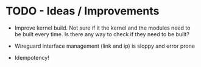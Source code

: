 # TODO - Ideas / Improvements

* Improve kernel build. Not sure if it the kernel and the modules need to be
  built every time. Is there any way to check if they need to be built?

* Wireguard interface management (link and ip) is sloppy and error prone

* Idempotency!
